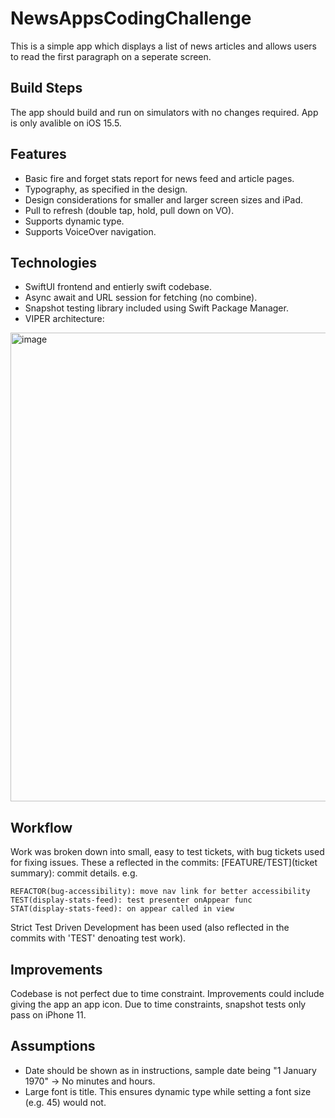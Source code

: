 # NewsAppsCodingChallenge

This is a simple app which displays a list of news articles and allows users to read the first paragraph on a seperate screen.

## Build Steps

The app should build and run on simulators with no changes required. App is only avalible on iOS 15.5.

## Features
- Basic fire and forget stats report for news feed and article pages.
- Typography, as specified in the design.
- Design considerations for smaller and larger screen sizes and iPad.
- Pull to refresh (double tap, hold, pull down on VO).
- Supports dynamic type.
- Supports VoiceOver navigation.

## Technologies

- SwiftUI frontend and entierly swift codebase.
- Async await and URL session for fetching (no combine).
- Snapshot testing library included using Swift Package Manager.
- VIPER architecture:

<img width="750" alt="image" src="https://user-images.githubusercontent.com/17184416/180731552-5661d976-9971-4473-ae15-c3ee9f69deb0.png">

## Workflow

Work was broken down into small, easy to test tickets, with bug tickets used for fixing issues. These a reflected in the commits: [FEATURE/TEST](ticket summary): commit details. e.g. 
```
REFACTOR(bug-accessibility): move nav link for better accessibility
TEST(display-stats-feed): test presenter onAppear func
STAT(display-stats-feed): on appear called in view
```

Strict Test Driven Development has been used (also reflected in the commits with 'TEST' denoating test work).

## Improvements

Codebase is not perfect due to time constraint. Improvements could include giving the app an app icon. Due to time constraints, snapshot tests only pass on iPhone 11. 

## Assumptions

- Date should be shown as in instructions, sample date being "1 January 1970" -> No minutes and hours.
- Large font is title. This ensures dynamic type while setting a font size (e.g. 45) would not.
